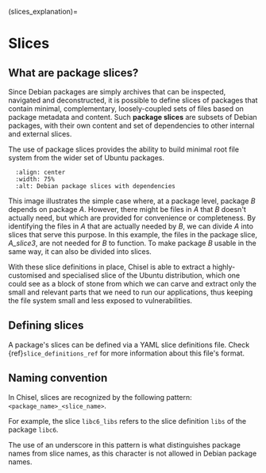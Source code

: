 (slices_explanation)=

# Slices

## What are package slices?

Since Debian packages are simply archives that can be inspected, navigated and
deconstructed, it is possible to define slices of packages that contain
minimal, complementary, loosely-coupled sets of files based on package metadata
and content. Such **package slices** are subsets of Debian packages, with their
own content and set of dependencies to other internal and external slices.

The use of package slices provides the ability to build minimal root file
system from the wider set of Ubuntu packages.

```{image} /_static/package-slices.svg
  :align: center
  :width: 75%
  :alt: Debian package slices with dependencies
```

This image illustrates the simple case where, at a package level, package _B_
depends on package _A_. However, there might be files in _A_ that _B_ doesn't
actually need, but which are provided for convenience or completeness. By
identifying the files in _A_ that are actually needed by _B_, we can divide _A_
into slices that serve this purpose. In this example, the files in the package
slice, _A_slice3_, are not needed for _B_ to function. To make package _B_
usable in the same way, it can also be divided into slices.

With these slice definitions in place, Chisel is able to extract a
highly-customised and specialised slice of the Ubuntu distribution, which one
could see as a block of stone from which we can carve and extract only the
small and relevant parts that we need to run our applications, thus keeping the
file system small and less exposed to vulnerabilities.

## Defining slices

A package's slices can be defined via a YAML slice definitions file. Check
{ref}`slice_definitions_ref` for more information about this file's format.

## Naming convention

In Chisel, slices are recognized by the following pattern:
`<package_name>_<slice_name>`. 

For example, the slice `libc6_libs` refers to the slice definition `libs` of the
package `libc6`.


The use of an underscore in this pattern is what distinguishes package names from
slice names, as this character is not allowed in Debian package names.
